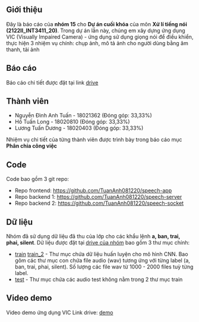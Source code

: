 ## Giới thiệu

Đây là báo cáo của **nhóm 15** cho **Dự án cuối khóa** của môn **Xử lí tiếng nói (2122II_INT3411_20)**. Trong dự án lần này, chúng em xây dựng ứng dụng VIC (Visually Impaired Camera) - ứng dụng sử dụng giọng nói để điều khiển, thực hiện 3 nhiệm vụ chính: chụp ảnh, mô tả ảnh cho người dùng bằng âm thanh, tải ảnh

## Báo cáo

Báo cáo chi tiết được đặt tại link [drive](https://docs.google.com/document/d/1wNBZ-HpxXiAgp-EQt3kjUYkEL1B9ABND8C47AFkYO08/edit?fbclid=IwAR0LlOsvY-Br-sXcXf11TUTfsmBFFbp3kpkxlffGi3QkBuRMGlPDAY-JATo#)

## Thành viên
- Nguyễn Đình Anh Tuấn - 18021362 (Đóng góp: 33,33%)
- Hồ Tuấn Long - 18020810 (Đóng góp: 33,33%)
- Lương Tuấn Dương - 18020403 (Đóng góp: 33,33%)

Nhiệm vụ chi tiết của từng thành viên được trình bày trong báo cáo mục **Phân chia công việc**

## Code
Code bao gồm 3 git repo:
- Repo frontend: https://github.com/TuanAnh081220/speech-app
- Repo backend 1: https://github.com/TuanAnh081220/speech-server
- Repo backend 2: https://github.com/TuanAnh081220/speech-socket

## Dữ liệu

Nhóm đã sử dụng dữ liệu đã thu của lớp cho các khẩu lệnh **a, ban, trai, phai, silent**.
Dữ liệu được đặt tại [drive của nhóm](https://drive.google.com/drive/folders/1mZRwE1U7EJtoJiPAcfQtPOdAp3jtrD4m) bao gồm 3 thư mục chính:
- [train](https://drive.google.com/drive/folders/1uTa82s1p1Oz-5VtOALtk8glOmzXoPux7) [train_2](https://drive.google.com/drive/u/2/folders/1VT4JLsG12vo9C-IW0SnaCkgPUw5gRaw7) - Thư mục chứa dữ liệu huấn luyện cho mô hình CNN. Bao gôm các thư mục con chứa file audio (wav) tương ứng với từng label (a, ban, trai, phai, silent). Số lượng các file wav từ 1000 - 2000 files tuỳ từng label. 
- [test](https://drive.google.com/drive/folders/1gMvdIxOPh4gztdE-bJqhW7tX-g-LqgAt) - Thư mục chứa các audio test không nằm trong 2 thư mục train

## Video demo
Video demo ứng dụng VIC
Link drive: [demo](https://drive.google.com/file/d/11KU6d8uM4rFFe9WY7LIsk4F-DGDHbcDz/view?usp=sharing)

